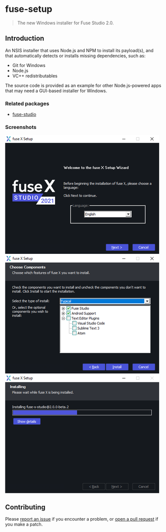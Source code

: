 # fuse-setup

> The new Windows installer for Fuse Studio 2.0.

## Introduction

An NSIS installer that uses Node.js and NPM to install its payload(s), and that automatically detects or installs missing dependencies, such as:

* Git for Windows
* Node.js
* VC++ redistributables

The source code is provided as an example for other Node.js-powered apps that may need a GUI-based installer for Windows.

### Related packages

* [fuse-studio](https://github.com/fuse-x/studio)

### Screenshots

<img src="screens/1.png" alt="screenshot" />
<img src="screens/2.png" alt="screenshot" />
<img src="screens/3.png" alt="screenshot" />

## Contributing

Please [report an issue](https://github.com/mortend/nsis-installer/issues) if you encounter a problem, or [open a pull request](https://github.com/mortend/nsis-installer/pulls) if you make a patch.
